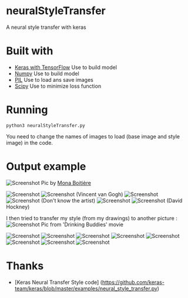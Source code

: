 # neuralStyleTransfer
A neural style transfer with keras

# Built with
* [Keras with TensorFlow](https://keras.io/) Use to build model
* [Numpy](http://www.numpy.org/) Use to build model
* [PIL](https://pillow.readthedocs.io/en/3.1.x/index.html) Use to load ans save images
* [Scipy](https://www.scipy.org/about.html#) Use to minimize loss function

# Running

```
python3 neuralStyleTransfer.py
```
You need to change the names of images to load (base image and style image) in the code.

# Output example

![Screenshot](img.jpg)
Pic by [Mona Boitière](https://www.instagram.com/monaboitiere/)

![Screenshot](style1.jpg) ![Screenshot](style1.gif)
(Vincent van Gogh)
![Screenshot](style2.jpg) ![Screenshot](style2.gif)
(Don't know the artist)
![Screenshot](style4.jpg) ![Screenshot](style4.gif)
(David Hockney)

I then tried to transfer my style (from my drawings) to another picture :
![Screenshot](img2.jpg)
Pic from 'Drinking Buddies' movie

![Screenshot](couleur09.jpg) ![Screenshot](couleur09.gif)
![Screenshot](couleur35.jpg) ![Screenshot](couleur35.gif)
![Screenshot](couleur12.jpg) ![Screenshot](couleur12.gif)
![Screenshot](couleur41.jpg) ![Screenshot](couleur41.gif)

# Thanks

* [Keras Neural Transfer Style code] (https://github.com/keras-team/keras/blob/master/examples/neural_style_transfer.py)
